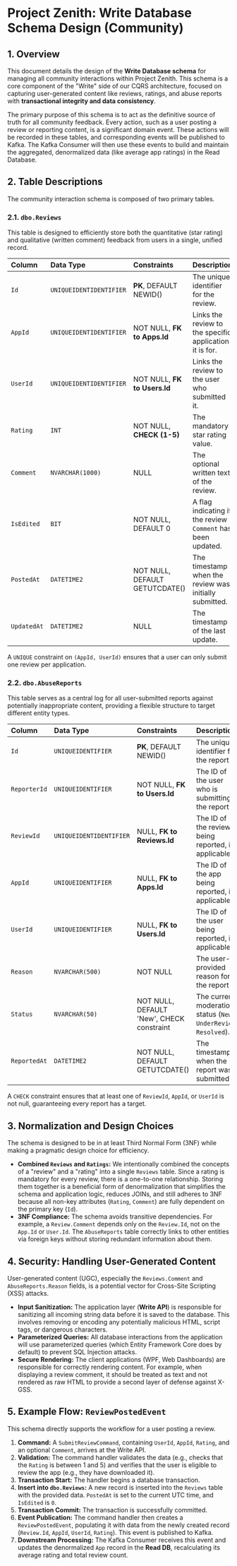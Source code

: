 # Project Zenith: Write Database Schema Design (Community)

## 1. Overview

This document details the design of the **Write Database schema** for managing all community interactions within Project Zenith. This schema is a core component of the "Write" side of our CQRS architecture, focused on capturing user-generated content like reviews, ratings, and abuse reports with **transactional integrity and data consistency**.

The primary purpose of this schema is to act as the definitive source of truth for all community feedback. Every action, such as a user posting a review or reporting content, is a significant domain event. These actions will be recorded in these tables, and corresponding events will be published to Kafka. The Kafka Consumer will then use these events to build and maintain the aggregated, denormalized data (like average app ratings) in the Read Database.

## 2. Table Descriptions

The community interaction schema is composed of two primary tables.

### 2.1. `dbo.Reviews`

This table is designed to efficiently store both the quantitative (star rating) and qualitative (written comment) feedback from users in a single, unified record.

| Column      | Data Type               | Constraints                    | Description                                                 |
| :---------- | :---------------------- | :----------------------------- | :---------------------------------------------------------- |
| `Id`        | `UNIQUEIDENTIDENTIFIER` | **PK**, DEFAULT NEWID()        | The unique identifier for the review.                       |
| `AppId`     | `UNIQUEIDENTIDENTIFIER` | NOT NULL, **FK to Apps.Id**    | Links the review to the specific application it is for.     |
| `UserId`    | `UNIQUEIDENTIDENTIFIER` | NOT NULL, **FK to Users.Id**   | Links the review to the user who submitted it.              |
| `Rating`    | `INT`                   | NOT NULL, **CHECK (1-5)**      | The mandatory star rating value.                            |
| `Comment`   | `NVARCHAR(1000)`        | NULL                           | The optional written text of the review.                    |
| `IsEdited`  | `BIT`                   | NOT NULL, DEFAULT 0            | A flag indicating if the review `Comment` has been updated. |
| `PostedAt`  | `DATETIME2`             | NOT NULL, DEFAULT GETUTCDATE() | The timestamp when the review was initially submitted.      |
| `UpdatedAt` | `DATETIME2`             | NULL                           | The timestamp of the last update.                           |

A `UNIQUE` constraint on `(AppId, UserId)` ensures that a user can only submit one review per application.

### 2.2. `dbo.AbuseReports`

This table serves as a central log for all user-submitted reports against potentially inappropriate content, providing a flexible structure to target different entity types.

| Column       | Data Type               | Constraints                               | Description                                                       |
| :----------- | :---------------------- | :---------------------------------------- | :---------------------------------------------------------------- |
| `Id`         | `UNIQUEIDENTIFIER`      | **PK**, DEFAULT NEWID()                   | The unique identifier for the report.                             |
| `ReporterId` | `UNIQUEIDENTIFIER`      | NOT NULL, **FK to Users.Id**              | The ID of the user who is submitting the report.                  |
| `ReviewId`   | `UNIQUEIDENTIDENTIFIER` | NULL, **FK to Reviews.Id**                | The ID of the review being reported, if applicable.               |
| `AppId`      | `UNIQUEIDENTIFIER`      | NULL, **FK to Apps.Id**                   | The ID of the app being reported, if applicable.                  |
| `UserId`     | `UNIQUEIDENTIFIER`      | NULL, **FK to Users.Id**                  | The ID of the user being reported, if applicable.                 |
| `Reason`     | `NVARCHAR(500)`         | NOT NULL                                  | The user-provided reason for the report.                          |
| `Status`     | `NVARCHAR(50)`          | NOT NULL, DEFAULT 'New', CHECK constraint | The current moderation status (`New`, `UnderReview`, `Resolved`). |
| `ReportedAt` | `DATETIME2`             | NOT NULL, DEFAULT GETUTCDATE()            | The timestamp when the report was submitted.                      |

A `CHECK` constraint ensures that at least one of `ReviewId`, `AppId`, or `UserId` is not null, guaranteeing every report has a target.

## 3. Normalization and Design Choices

The schema is designed to be in at least Third Normal Form (3NF) while making a pragmatic design choice for efficiency.

- **Combined `Reviews` and `Ratings`:** We intentionally combined the concepts of a "review" and a "rating" into a single `Reviews` table. Since a rating is mandatory for every review, there is a one-to-one relationship. Storing them together is a beneficial form of denormalization that simplifies the schema and application logic, reduces JOINs, and still adheres to 3NF because all non-key attributes (`Rating`, `Comment`) are fully dependent on the primary key (`Id`).
- **3NF Compliance:** The schema avoids transitive dependencies. For example, a `Review.Comment` depends only on the `Review.Id`, not on the `App.Id` or `User.Id`. The `AbuseReports` table correctly links to other entities via foreign keys without storing redundant information about them.

## 4. Security: Handling User-Generated Content

User-generated content (UGC), especially the `Reviews.Comment` and `AbuseReports.Reason` fields, is a potential vector for Cross-Site Scripting (XSS) attacks.

- **Input Sanitization:** The application layer (**Write API**) is responsible for sanitizing all incoming string data before it is saved to the database. This involves removing or encoding any potentially malicious HTML, script tags, or dangerous characters.
- **Parameterized Queries:** All database interactions from the application will use parameterized queries (which Entity Framework Core does by default) to prevent SQL Injection attacks.
- **Secure Rendering:** The client applications (WPF, Web Dashboards) are responsible for correctly rendering content. For example, when displaying a review comment, it should be treated as text and not rendered as raw HTML to provide a second layer of defense against X-GSS.

## 5. Example Flow: `ReviewPostedEvent`

This schema directly supports the workflow for a user posting a review.

1.  **Command:** A `SubmitReviewCommand`, containing `UserId`, `AppId`, `Rating`, and an optional `Comment`, arrives at the Write API.
2.  **Validation:** The command handler validates the data (e.g., checks that the `Rating` is between 1 and 5) and verifies that the user is eligible to review the app (e.g., they have downloaded it).
3.  **Transaction Start:** The handler begins a database transaction.
4.  **Insert into `dbo.Reviews`:** A new record is inserted into the `Reviews` table with the provided data. `PostedAt` is set to the current UTC time, and `IsEdited` is `0`.
5.  **Transaction Commit:** The transaction is successfully committed.
6.  **Event Publication:** The command handler then creates a `ReviewPostedEvent`, populating it with data from the newly created record (`Review.Id`, `AppId`, `UserId`, `Rating`). This event is published to Kafka.
7.  **Downstream Processing:** The Kafka Consumer receives this event and updates the denormalized `App` record in the **Read DB**, recalculating its average rating and total review count.

```

```
